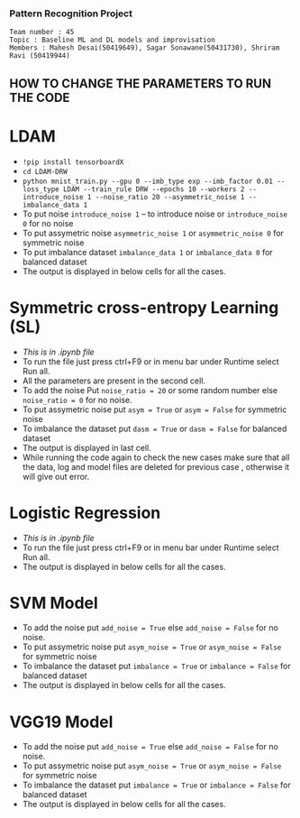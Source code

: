 ### Pattern Recognition Project

```
Team number : 45
Topic : Baseline ML and DL models and improvisation
Members : Mahesh Desai(50419649), Sagar Sonawane(50431730), Shriram Ravi (50419944)
```

## **HOW TO CHANGE THE PARAMETERS TO RUN THE CODE**
# **LDAM**
- `!pip install tensorboardX`
- `cd LDAM-DRW`
- `python mnist_train.py --gpu 0 --imb_type exp --imb_factor 0.01 --loss_type LDAM --train_rule DRW --epochs 10 --workers 2 --introduce_noise 1 --noise_ratio 20 --asymmetric_noise 1 --imbalance_data 1`
- To put noise `introduce_noise 1` – to introduce noise or `introduce_noise 0` for no noise
- To put assymetric  noise `asymmetric_noise 1` or `asymmetric_noise 0` for symmetric noise
- To put imbalance dataset `imbalance_data 1` or `imbalance_data 0` for balanced dataset
- The output is displayed in below cells for all the cases.
# **Symmetric cross-entropy Learning (SL)**
- *This is in .ipynb file*
- To run the file just press ctrl+F9 or in menu bar under Runtime select Run all.
- All the parameters are present in the second cell.
- To add the noise Put `noise_ratio = 20` or some random number else `noise_ratio = 0` for no noise.
- To put assymetric noise put `asym = True` or `asym = False` for symmetric noise
- To imbalance the dataset put `dasm = True` or `dasm = False` for balanced dataset
- The output is displayed in last cell.
- While running the code again to check the new cases make sure that all the data, log and model files are deleted for previous case , otherwise it will give out error.
# **Logistic Regression**
- *This is in .ipynb file*
- To run the file just press ctrl+F9 or in menu bar under Runtime select Run all.
- The output is displayed in below cells for all the cases.
# **SVM Model**
- To add the noise put `add_noise = True` else `add_noise = False` for no noise.
- To put assymetric noise put `asym_noise = True` or `asym_noise = False` for symmetric noise
- To imbalance the dataset put `imbalance = True` or `imbalance = False` for balanced dataset
- The output is displayed in below cells for all the cases.
# **VGG19 Model**
- To add the noise put `add_noise = True` else `add_noise = False` for no noise.
- To put assymetric noise put `asym_noise = True` or `asym_noise = False` for symmetric noise
- To imbalance the dataset put `imbalance = True` or `imbalance = False` for balanced dataset
- The output is displayed in below cells for all the cases.
